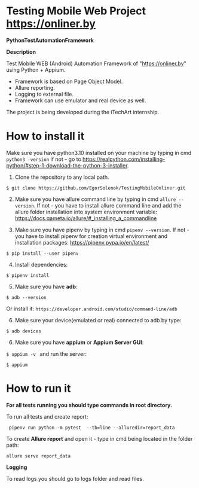 # Testing Mobile Web Project https://onliner.by
**PythonTestAutomationFramework**

**Description**

Test Mobile WEB (Android) Automation Framework of "https://onliner.by" using Python + Appium.



* Framework is based on Page Object Model. 
* Allure reporting.
* Logging to external file.
* Framework can use emulator and real device as well.

The project is being developed during the iTechArt internship.

# How to install it
Make sure you have python3.10 installed on your machine by typing in cmd ``python3 -version`` if not - go to https://realpython.com/installing-python/#step-1-download-the-python-3-installer.

1) Clone the repository to any local path.

``$ git clone https://github.com/EgorSolenok/TestingMobileOnliner.git``

2) Make sure you have  allure command line  by typing in cmd ``allure --version``. If not - you have to install allure command line and add the allure folder installation into system environment variable: https://docs.qameta.io/allure/#_installing_a_commandline

3) Make sure you have pipenv  by typing in cmd ``pipenv --version``. If not - you have to install pipenv for creation virtual environment and installation packages: https://pipenv.pypa.io/en/latest/  

``$ pip install --user pipenv``

4) Install dependencies:

``$ pipenv install``

5) Make sure you have **adb**:

``$ adb --version ``

Or install it: `` https://developer.android.com/studio/command-line/adb ``

6) Make sure your device(emulated or real) connected to adb by type:

``$ adb devices``

6) Make sure you have **appium** or **Appium Server GUI**:

``$ appium -v `` and run the server:

``$ appium `` 

# How to run it

**For all tests running you should type commands in root directory.**

To run all tests and create report:

``  pipenv run python -m pytest  --tb=line --alluredir=report_data ``

To create **Allure report** and open it - type in cmd being located in the folder path:

``allure serve report_data``

**Logging**

To read logs you should go to logs folder and read files.
